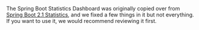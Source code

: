The Spring Boot Statistics Dashboard was originally copied over from [Spring Boot 2.1 Statistics](https://grafana.com/grafana/dashboards/10280-microservices-spring-boot-2-1/), and we fixed a few things in it but not everything.
If you want to use it, we would recommend reviewing it first.
